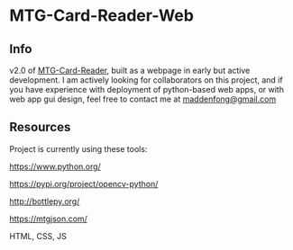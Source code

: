 # MTG-Card-Reader-Web
## Info
v2.0 of [MTG-Card-Reader](https://github.com/TrifectaIII/MTG-Card-Reader), built as a webpage in early but active development. I am actively looking for collaborators on this project, and if you have experience with deployment of python-based web apps, or with web app gui design, feel free to contact me at maddenfong@gmail.com

## Resources
Project is currently using these tools:

https://www.python.org/

https://pypi.org/project/opencv-python/

http://bottlepy.org/

https://mtgjson.com/

HTML, CSS, JS

